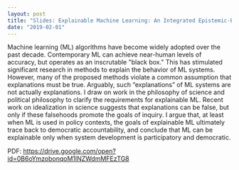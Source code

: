 ```yaml
---
layout: post
title: "Slides: Explainable Machine Learning: An Integrated Epistemic-Ethical Analysis"
date: "2019-02-01"
---
```


Machine learning (ML) algorithms have become widely adopted over the past decade.  Contemporary ML can achieve near-human levels of accuracy, but operates as an inscrutable "black box."  This has stimulated significant research in methods to explain the behavior of ML systems.  However, many of the proposed methods violate a common assumption that explanations must be true.  Arguably, such “explanations” of ML systems are not actually explanations.  I draw on work in the philosophy of science and political philosophy to clarify the requirements for explainable ML.  Recent work on idealization in science suggests that explanations can be false, but only if these falsehoods promote the goals of inquiry.  I argue that, at least when ML is used in policy contexts, the goals of explainable ML ultimately trace back to democratic accountability, and conclude that ML can be explainable only when system development is participatory and democratic.  

PDF: <https://drive.google.com/open?id=0B6oYmzobonqoM1lNZWdmMFEzTG8>